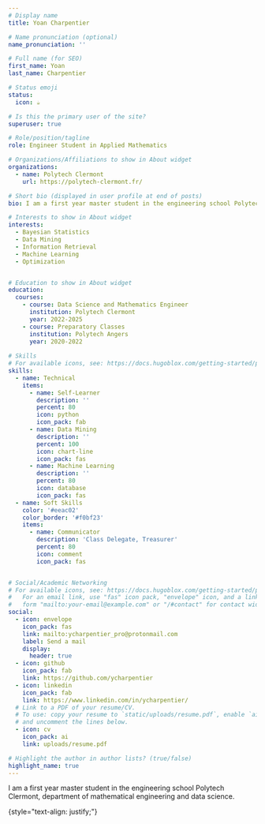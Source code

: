 ```yaml
---
# Display name
title: Yoan Charpentier

# Name pronunciation (optional)
name_pronunciation: ''

# Full name (for SEO)
first_name: Yoan
last_name: Charpentier

# Status emoji
status:
  icon: ☕️

# Is this the primary user of the site?
superuser: true

# Role/position/tagline
role: Engineer Student in Applied Mathematics

# Organizations/Affiliations to show in About widget
organizations:
  - name: Polytech Clermont
    url: https://polytech-clermont.fr/

# Short bio (displayed in user profile at end of posts)
bio: I am a first year master student in the engineering school Polytech Clermont, department of mathematical engineering and data science.

# Interests to show in About widget
interests:
  - Bayesian Statistics
  - Data Mining
  - Information Retrieval
  - Machine Learning
  - Optimization


# Education to show in About widget
education:
  courses:
    - course: Data Science and Mathematics Engineer
      institution: Polytech Clermont
      year: 2022-2025
    - course: Preparatory Classes
      institution: Polytech Angers
      year: 2020-2022
      
# Skills
# For available icons, see: https://docs.hugoblox.com/getting-started/page-builder/#icons
skills:
  - name: Technical
    items:
      - name: Self-Learner
        description: ''
        percent: 80
        icon: python
        icon_pack: fab
      - name: Data Mining
        description: ''
        percent: 100
        icon: chart-line
        icon_pack: fas
      - name: Machine Learning
        description: ''
        percent: 80
        icon: database
        icon_pack: fas
  - name: Soft Skills
    color: '#eeac02'
    color_border: '#f0bf23'
    items:
      - name: Communicator
        description: 'Class Delegate, Treasurer'
        percent: 80
        icon: comment
        icon_pack: fas


# Social/Academic Networking
# For available icons, see: https://docs.hugoblox.com/getting-started/page-builder/#icons
#   For an email link, use "fas" icon pack, "envelope" icon, and a link in the
#   form "mailto:your-email@example.com" or "/#contact" for contact widget.
social:
  - icon: envelope
    icon_pack: fas
    link: mailto:ycharpentier_pro@protonmail.com
    label: Send a mail
    display:
      header: true
  - icon: github
    icon_pack: fab
    link: https://github.com/ycharpentier
  - icon: linkedin
    icon_pack: fab
    link: https://www.linkedin.com/in/ycharpentier/
  # Link to a PDF of your resume/CV.
  # To use: copy your resume to `static/uploads/resume.pdf`, enable `ai` icons in `params.yaml`,
  # and uncomment the lines below.
  - icon: cv
    icon_pack: ai
    link: uploads/resume.pdf

# Highlight the author in author lists? (true/false)
highlight_name: true
---
```


 I am a first year master student in the engineering school Polytech Clermont, department of mathematical engineering and data science.

{style="text-align: justify;"}
